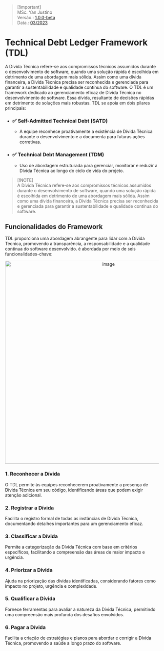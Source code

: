 > [!important]\
> MSc. Yan Justino  
> Versão.: [1.0.0-beta]()  
> Data.: [03/2023]()  

# Technical Debt Ledger Framework (TDL)
A Dívida Técnica refere-se aos compromissos técnicos assumidos durante o desenvolvimento de software, quando uma solução rápida é escolhida em detrimento de uma abordagem mais sólida. Assim como uma dívida financeira, a Dívida Técnica precisa ser reconhecida e gerenciada para garantir a sustentabilidade e qualidade contínua do software.
O TDL é um framework dedicado ao gerenciamento eficaz de Dívida Técnica no desenvolvimento de software. Essa dívida, resultante de decisões rápidas em detrimento de soluções mais robustas. TDL se apoia em dois pilares principais:   

- ### ✅ Self-Admitted Technical Debt (SATD)
  - A equipe reconhece proativamente a existência de Dívida Técnica durante o desenvolvimento e a documenta para futuras ações corretivas.

- ### ✅ Technical Debt Management (TDM)
  - Uso de abordagem estruturada para gerenciar, monitorar e reduzir a Dívida Técnica ao longo do ciclo de vida do projeto.

> [!NOTE]\
> A Dívida Técnica refere-se aos compromissos técnicos assumidos durante o desenvolvimento de software, quando uma solução rápida é escolhida em detrimento de uma abordagem mais sólida. Assim como uma dívida financeira, a Dívida Técnica precisa ser reconhecida e gerenciada para garantir a sustentabilidade e qualidade contínua do software.


## Funcionalidades do Framework
TDL proporciona uma abordagem abrangente para lidar com a Dívida Técnica, promovendo a transparência, a responsabilidade e a qualidade contínua do software desenvolvido. é abordada por meio de seis funcionalidades-chave:

<p align="center">
<img width="662" alt="image" src="https://github.com/yanjustino/td-ledger/assets/357114/7cd8e6f8-45da-44ef-96c0-100caf49cc77">
</p>



### 1. Reconhecer a Dívida

O TDL permite às equipes reconhecerem proativamente a presença de Dívida Técnica em seu código, identificando áreas que podem exigir atenção adicional.

### 2. Registrar a Dívida

Facilita o registro formal de todas as instâncias de Dívida Técnica, documentando detalhes importantes para um gerenciamento eficaz.

### 3. Classificar a Dívida

Permite a categorização da Dívida Técnica com base em critérios específicos, facilitando a compreensão das áreas de maior impacto e urgência.

### 4. Priorizar a Dívida

Ajuda na priorização das dívidas identificadas, considerando fatores como impacto no projeto, urgência e complexidade.

### 5. Qualificar a Dívida

Fornece ferramentas para avaliar a natureza da Dívida Técnica, permitindo uma compreensão mais profunda dos desafios envolvidos.

### 6. Pagar a Dívida

Facilita a criação de estratégias e planos para abordar e corrigir a Dívida Técnica, promovendo a saúde a longo prazo do software.


